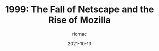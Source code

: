 ---
author: ricmac
date: 2021-10-13
publisher: webdevhistory
tags:
  - history
  - user-agents
target_url: https://webdevelopmenthistory.com/1999-the-fall-of-netscape-and-the-rise-of-mozilla/
title: "1999: The Fall of Netscape and the Rise of Mozilla"
---